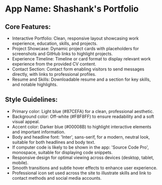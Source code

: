 # **App Name**: Shashank's Portfolio

## Core Features:

- Interactive Portfolio: Clean, responsive layout showcasing work experience, education, skills, and projects.
- Project Showcase: Dynamic project cards with placeholders for screenshots and GitHub links to highlight projects.
- Experience Timeline: Timeline or card format to display relevant work experience from the provided CV content.
- Contact Section: Contact form enabling visitors to send messages directly, with links to professional profiles.
- Resume and Skills: Downloadable resume and a section for key skills, and notable highlights.

## Style Guidelines:

- Primary color: Light blue (#87CEFA) for a clean, professional aesthetic.
- Background color: Off-white (#F8F8FF) to ensure readability and a soft visual appeal.
- Accent color: Darker blue (#00008B) to highlight interactive elements and important information.
- Body and headline font: 'Inter', sans-serif, for a modern, neutral look, suitable for both headlines and body text.
- If computer code is likely to be shown in the app: 'Source Code Pro', monospace, suitable for displaying code snippets.
- Responsive design for optimal viewing across devices (desktop, tablet, mobile).
- Smooth transitions and subtle hover effects to enhance user experience.
- Professional icon set used across the site to illustrate skills and link to contact methods and social media accounts.